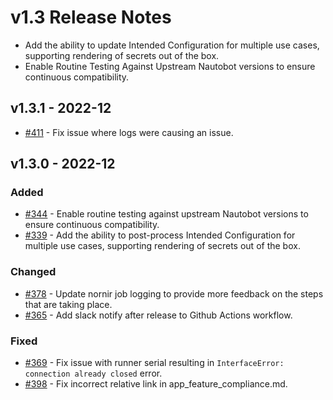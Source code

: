 # v1.3 Release Notes

- Add the ability to update Intended Configuration for multiple use cases, supporting rendering of secrets out of the box.
- Enable Routine Testing Against Upstream Nautobot versions to ensure continuous compatibility.

## v1.3.1 - 2022-12

- [#411](https://github.com/nautobot/nautobot-app-golden-config/issues/411) - Fix issue where logs were causing an issue.

## v1.3.0 - 2022-12

### Added

- [#344](https://github.com/nautobot/nautobot-app-golden-config/issues/344) - Enable routine testing against upstream Nautobot versions to ensure continuous compatibility.
- [#339](https://github.com/nautobot/nautobot-app-golden-config/issues/339) - Add the ability to post-process Intended Configuration for multiple use cases, supporting rendering of secrets out of the box.

### Changed

- [#378](https://github.com/nautobot/nautobot-app-golden-config/issues/378) - Update nornir job logging to provide more feedback on the steps that are taking place.
- [#365](https://github.com/nautobot/nautobot-app-golden-config/issues/365) - Add slack notify after release to Github Actions workflow.

### Fixed

- [#369](https://github.com/nautobot/nautobot-app-golden-config/issues/369) - Fix issue with runner serial resulting in `InterfaceError: connection already closed` error.
- [#398](https://github.com/nautobot/nautobot-app-golden-config/issues/398) - Fix incorrect relative link in app_feature_compliance.md.
